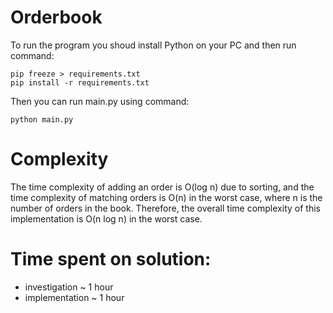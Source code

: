 # Orderbook
To run the program you shoud install Python on your PC and then run command:
```console
pip freeze > requirements.txt
pip install -r requirements.txt
```
Then you can run main.py using command:
```console
python main.py
```

# Complexity
The time complexity of adding an order is O(log n) due to sorting, 
and the time complexity of matching orders is O(n) in the worst case, 
where n is the number of orders in the book. Therefore, 
the overall time complexity of this implementation is O(n log n) in the worst case.

# Time spent on solution:
- investigation ~ 1 hour
- implementation ~ 1 hour

